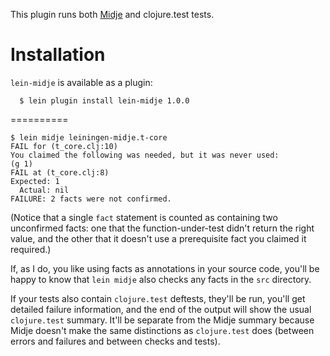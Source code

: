This plugin runs both
[Midje](https://github.com/marick/Midje) and clojure.test
tests.

Installation
==========

`lein-midje` is available as a plugin:

      $ lein plugin install lein-midje 1.0.0

==========

    $ lein midje leiningen-midje.t-core
    FAIL for (t_core.clj:10)
    You claimed the following was needed, but it was never used:
    (g 1)
    FAIL at (t_core.clj:8)
    Expected: 1
      Actual: nil
    FAILURE: 2 facts were not confirmed. 

(Notice that a single `fact` statement is counted as containing two unconfirmed facts: one that the function-under-test didn't return the right value, and the other that it doesn't use a prerequisite fact you claimed it required.)

If, as I do, you like using facts as annotations in your source code, you'll be happy to know that `lein midje` also checks any facts in the `src` directory.

If your tests also contain `clojure.test` deftests, they'll be run, you'll get detailed failure information, and the end of the output will show the usual `clojure.test` summary. It'll be separate from the Midje summary because Midje doesn't make the same distinctions as `clojure.test` does (between errors and failures and between checks and tests).
